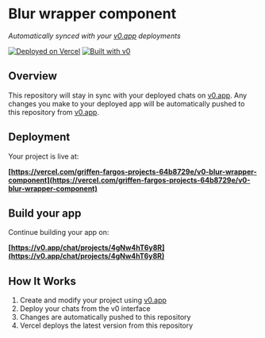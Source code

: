 # Blur wrapper component

*Automatically synced with your [v0.app](https://v0.app) deployments*

[![Deployed on Vercel](https://img.shields.io/badge/Deployed%20on-Vercel-black?style=for-the-badge&logo=vercel)](https://vercel.com/griffen-fargos-projects-64b8729e/v0-blur-wrapper-component)
[![Built with v0](https://img.shields.io/badge/Built%20with-v0.app-black?style=for-the-badge)](https://v0.app/chat/projects/4gNw4hT6y8R)

## Overview

This repository will stay in sync with your deployed chats on [v0.app](https://v0.app).
Any changes you make to your deployed app will be automatically pushed to this repository from [v0.app](https://v0.app).

## Deployment

Your project is live at:

**[https://vercel.com/griffen-fargos-projects-64b8729e/v0-blur-wrapper-component](https://vercel.com/griffen-fargos-projects-64b8729e/v0-blur-wrapper-component)**

## Build your app

Continue building your app on:

**[https://v0.app/chat/projects/4gNw4hT6y8R](https://v0.app/chat/projects/4gNw4hT6y8R)**

## How It Works

1. Create and modify your project using [v0.app](https://v0.app)
2. Deploy your chats from the v0 interface
3. Changes are automatically pushed to this repository
4. Vercel deploys the latest version from this repository
